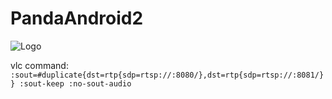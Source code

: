 # PandaAndroid2
![Logo](/logo.png)


vlc command:
`:sout=#duplicate{dst=rtp{sdp=rtsp://:8080/},dst=rtp{sdp=rtsp://:8081/}} :sout-keep :no-sout-audio`
